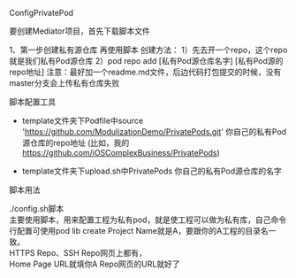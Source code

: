 
ConfigPrivatePod 

要创建Mediator项目，首先下载脚本文件

1、第一步创建私有源仓库 再使用脚本
创建方法：
1）先去开一个repo，这个repo就是我们私有Pod源仓库
2）pod repo add [私有Pod源仓库名字] [私有Pod源的repo地址]
注意：最好加一个readme.md文件，后边代码打包提交的时候，没有master分支会上传私有仓库失败

脚本配置工具

* template文件夹下Podfile中source 'https://github.com/ModulizationDemo/PrivatePods.git'     你自己的私有Pod源仓库的repo地址 (比如，我的 https://github.com/iOSComplexBusiness/PrivatePods)

* template文件夹下upload.sh中PrivatePods  你自己的私有Pod源仓库的名字

脚本用法

./config.sh脚本  
主要使用脚本，用来配置工程为私有pod，就是使工程可以做为私有库，自己命令行配置可使用pod lib create
Project Name就是A，要跟你的A工程的目录名一致。  
HTTPS Repo、SSH Repo网页上都有，  
Home Page URL就填你A Repo网页的URL就好了  